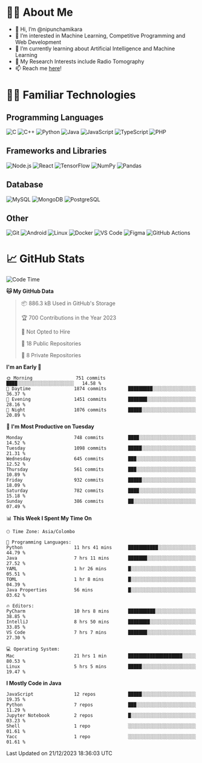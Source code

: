 # 🙋‍♂️ About Me
- 👋 Hi, I’m @nipunchamikara
- 👀 I’m interested in Machine Learning, Competitive Programming and Web Development
- 🌱 I’m currently learning about Artificial Intelligence and Machine Learning
- 📜 My Research Interests include Radio Tomography
- 📫 Reach me [here](mailto:nipunchamikara@yahoo.com)!

# 👨‍💻 Familiar Technologies

## Programming Languages
![C](https://img.icons8.com/color/48/000000/c-programming.png "C")
![C++](https://img.icons8.com/color/48/000000/c-plus-plus-logo.png "C++")
![Python](https://img.icons8.com/color/48/000000/python.png "Python")
![Java](https://img.icons8.com/color/48/000000/java-coffee-cup-logo.png "Java")
![JavaScript](https://img.icons8.com/color/48/000000/javascript.png "JavaScript")
![TypeScript](https://img.icons8.com/color/48/000000/typescript.png "TypeScript")
![PHP](https://img.icons8.com/officel/48/000000/php-logo.png "PHP")

## Frameworks and Libraries
![Node.js](https://img.icons8.com/color/48/000000/nodejs.png "Node.js")
![React](https://img.icons8.com/officel/48/000000/react.png "React")
![TensorFlow](https://img.icons8.com/color/48/000000/tensorflow.png "TensorFlow")
![NumPy](https://img.icons8.com/color/48/000000/numpy.png "NumPy")
![Pandas](https://img.icons8.com/color/48/000000/pandas.png "Pandas")

## Database
![MySQL](https://img.icons8.com/color/48/000000/mysql-logo.png "MySQL")
![MongoDB](https://img.icons8.com/color/48/000000/mongodb.png "MongoDB")
![PostgreSQL](https://img.icons8.com/color/48/000000/postgreesql.png "PostgreSQL")

## Other
![Git](https://img.icons8.com/color/48/000000/git.png "Git")
![Android](https://img.icons8.com/color/48/000000/android-os.png "Android")
![Linux](https://img.icons8.com/color/48/000000/linux.png "Linux")
![Docker](https://img.icons8.com/color/48/000000/docker.png "Docker")
![VS Code](https://img.icons8.com/color/48/000000/visual-studio-code-2019.png "VS Code")
![Figma](https://img.icons8.com/color/48/000000/figma.png "Figma")
![GitHub Actions](https://img.icons8.com/color/48/000000/github.png "GitHub Actions")

# 📈 GitHub Stats

<!--START_SECTION:waka-->
![Code Time](http://img.shields.io/badge/Code%20Time-288%20hrs%2056%20mins-blue)

**🐱 My GitHub Data** 

> 📦 886.3 kB Used in GitHub's Storage 
 > 
> 🏆 700 Contributions in the Year 2023
 > 
> 🚫 Not Opted to Hire
 > 
> 📜 18 Public Repositories 
 > 
> 🔑 8 Private Repositories 
 > 
**I'm an Early 🐤** 

```text
🌞 Morning                751 commits         ████░░░░░░░░░░░░░░░░░░░░░   14.58 % 
🌆 Daytime                1874 commits        █████████░░░░░░░░░░░░░░░░   36.37 % 
🌃 Evening                1451 commits        ███████░░░░░░░░░░░░░░░░░░   28.16 % 
🌙 Night                  1076 commits        █████░░░░░░░░░░░░░░░░░░░░   20.89 % 
```
📅 **I'm Most Productive on Tuesday** 

```text
Monday                   748 commits         ████░░░░░░░░░░░░░░░░░░░░░   14.52 % 
Tuesday                  1098 commits        █████░░░░░░░░░░░░░░░░░░░░   21.31 % 
Wednesday                645 commits         ███░░░░░░░░░░░░░░░░░░░░░░   12.52 % 
Thursday                 561 commits         ███░░░░░░░░░░░░░░░░░░░░░░   10.89 % 
Friday                   932 commits         █████░░░░░░░░░░░░░░░░░░░░   18.09 % 
Saturday                 782 commits         ████░░░░░░░░░░░░░░░░░░░░░   15.18 % 
Sunday                   386 commits         ██░░░░░░░░░░░░░░░░░░░░░░░   07.49 % 
```


📊 **This Week I Spent My Time On** 

```text
🕑︎ Time Zone: Asia/Colombo

💬 Programming Languages: 
Python                   11 hrs 41 mins      ███████████░░░░░░░░░░░░░░   44.79 % 
Java                     7 hrs 11 mins       ███████░░░░░░░░░░░░░░░░░░   27.52 % 
YAML                     1 hr 26 mins        █░░░░░░░░░░░░░░░░░░░░░░░░   05.51 % 
TOML                     1 hr 8 mins         █░░░░░░░░░░░░░░░░░░░░░░░░   04.39 % 
Java Properties          56 mins             █░░░░░░░░░░░░░░░░░░░░░░░░   03.62 % 

🔥 Editors: 
PyCharm                  10 hrs 8 mins       ██████████░░░░░░░░░░░░░░░   38.85 % 
IntelliJ                 8 hrs 50 mins       ████████░░░░░░░░░░░░░░░░░   33.85 % 
VS Code                  7 hrs 7 mins        ███████░░░░░░░░░░░░░░░░░░   27.30 % 

💻 Operating System: 
Mac                      21 hrs 1 min        ████████████████████░░░░░   80.53 % 
Linux                    5 hrs 5 mins        █████░░░░░░░░░░░░░░░░░░░░   19.47 % 
```

**I Mostly Code in Java** 

```text
JavaScript               12 repos            █████░░░░░░░░░░░░░░░░░░░░   19.35 % 
Python                   7 repos             ███░░░░░░░░░░░░░░░░░░░░░░   11.29 % 
Jupyter Notebook         2 repos             █░░░░░░░░░░░░░░░░░░░░░░░░   03.23 % 
Shell                    1 repo              ░░░░░░░░░░░░░░░░░░░░░░░░░   01.61 % 
Yacc                     1 repo              ░░░░░░░░░░░░░░░░░░░░░░░░░   01.61 % 
```




 Last Updated on 21/12/2023 18:36:03 UTC
<!--END_SECTION:waka-->

